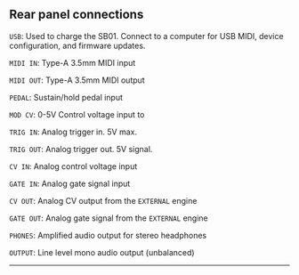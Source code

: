 ## Rear panel connections

`USB`: Used to charge the SB01. Connect to a computer for USB MIDI, device configuration, and firmware updates.

`MIDI IN`: Type-A 3.5mm MIDI input

`MIDI OUT`: Type-A 3.5mm MIDI output

`PEDAL`: Sustain/hold pedal input

`MOD CV`: 0-5V Control voltage input to 

`TRIG IN`: Analog trigger in. 5V max.

`TRIG OUT`: Analog trigger out. 5V signal.

`CV IN`: Analog control voltage input

`GATE IN`: Analog gate signal input

`CV OUT`: Analog CV output from the `EXTERNAL` engine

`GATE OUT`: Analog gate signal from the `EXTERNAL` engine

`PHONES`: Amplified audio output for stereo headphones 

`OUTPUT`: Line level mono audio output (unbalanced)

---
